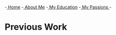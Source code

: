 -[ Home](readMe.md)
-[ About Me](myInformation.md)
-[ My Education](myEducation.md)
-[ My Passions ](myHobbies.md)-

# **Previous Work**